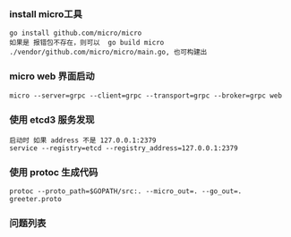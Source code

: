 ### install micro工具
    go install github.com/micro/micro
    如果是 报错包不存在，则可以  go build micro ./vendor/github.com/micro/micro/main.go, 也可构建出
### micro web 界面启动
    micro --server=grpc --client=grpc --transport=grpc --broker=grpc web    

### 使用 etcd3 服务发现
    启动时 如果 address 不是 127.0.0.1:2379
    service --registry=etcd --registry_address=127.0.0.1:2379
    
### 使用 protoc 生成代码 
    protoc --proto_path=$GOPATH/src:. --micro_out=. --go_out=. greeter.proto
### 问题列表
